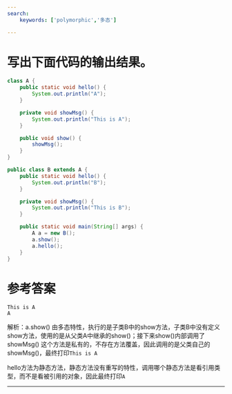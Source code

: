 ```yaml
---
search:
    keywords: ['polymorphic','多态']

---
```


# 写出下面代码的输出结果。

```java
class A {
	public static void hello() {
		System.out.println("A");
	}

	private void showMsg() {
		System.out.println("This is A");
	}

	public void show() {
		showMsg();
	}
}

public class B extends A {
	public static void hello() {
		System.out.println("B");
	}

	private void showMsg() {
		System.out.println("This is B");
	}

	public static void main(String[] args) {
		A a = new B();
		a.show();
		a.hello();
	}
}
```

# 参考答案
```
This is A
A
```

解析：a.show() 由多态特性，执行的是子类B中的show方法，子类B中没有定义show方法，使用的是从父类A中继承的show()；接下来show()内部调用了showMsg() 这个方法是私有的，不存在方法覆盖，因此调用的是父类自己的showMsg()，最终打印`This is A`

hello方法为静态方法，静态方法没有重写的特性，调用哪个静态方法是看引用类型，而不是看被引用的对象，因此最终打印`A`

---


